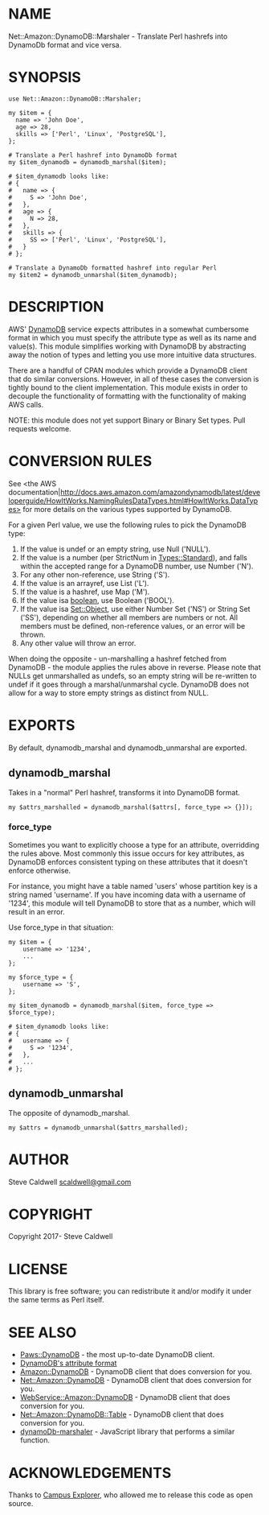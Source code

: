 # NAME

Net::Amazon::DynamoDB::Marshaler - Translate Perl hashrefs into DynamoDb format and vice versa.

# SYNOPSIS

    use Net::Amazon::DynamoDB::Marshaler;

    my $item = {
      name => 'John Doe',
      age => 28,
      skills => ['Perl', 'Linux', 'PostgreSQL'],
    };

    # Translate a Perl hashref into DynamoDb format
    my $item_dynamodb = dynamodb_marshal($item);

    # $item_dynamodb looks like:
    # {
    #   name => {
    #     S => 'John Doe',
    #   },
    #   age => {
    #     N => 28,
    #   },
    #   skills => {
    #     SS => ['Perl', 'Linux', 'PostgreSQL'],
    #   }
    # };

    # Translate a DynamoDb formatted hashref into regular Perl
    my $item2 = dynamodb_unmarshal($item_dynamodb);

# DESCRIPTION

AWS' [DynamoDB](http://aws.amazon.com/dynamodb/) service expects attributes in a somewhat cumbersome format in which you must specify the attribute type as well as its name and value(s). This module simplifies working with DynamoDB by abstracting away the notion of types and letting you use more intuitive data structures.

There are a handful of CPAN modules which provide a DynamoDB client that do similar conversions. However, in all of these cases the conversion is tightly bound to the client implementation. This module exists in order to decouple the functionality of formatting with the functionality of making AWS calls.

NOTE: this module does not yet support Binary or Binary Set types. Pull requests welcome.

# CONVERSION RULES

See &lt;the AWS documentation|http://docs.aws.amazon.com/amazondynamodb/latest/developerguide/HowItWorks.NamingRulesDataTypes.html#HowItWorks.DataTypes> for more details on the various types supported by DynamoDB.

For a given Perl value, we use the following rules to pick the DynamoDB type:

1. If the value is undef or an empty string, use Null ('NULL').
2. If the value is a number (per StrictNum in [Types::Standard](https://metacpan.org/pod/Types::Standard)), and falls within the accepted range for a DynamoDB number, use Number ('N').
3. For any other non-reference, use String ('S').
4. If the value is an arrayref, use List ('L').
5. If the value is a hashref, use Map ('M').
6. If the value isa [boolean](https://metacpan.org/pod/boolean), use Boolean ('BOOL').
7. If the value isa [Set::Object](https://metacpan.org/pod/Set::Object), use either Number Set ('NS') or String Set ('SS'), depending on whether all members are numbers or not. All members must be defined, non-reference values, or an error will be thrown.
8. Any other value will throw an error.

When doing the opposite - un-marshalling a hashref fetched from DynamoDB - the module applies the rules above in reverse. Please note that NULLs get unmarshalled as undefs, so an empty string will be re-written to undef if it goes through a marshal/unmarshal cycle. DynamoDB does not allow for a way to store empty strings as distinct from NULL.

# EXPORTS

By default, dynamodb\_marshal and dynamodb\_unmarshal are exported.

## dynamodb\_marshal

Takes in a "normal" Perl hashref, transforms it into DynamoDB format.

    my $attrs_marshalled = dynamodb_marshal($attrs[, force_type => {}]);

### force\_type

Sometimes you want to explicitly choose a type for an attribute, overridding the rules above. Most commonly this issue occurs for key attributes, as DynamoDB enforces consistent typing on these attributes that it doesn't enforce otherwise.

For instance, you might have a table named 'users' whose partition key is a string named 'username'. If you have incoming data with a username of '1234', this module will tell DynamoDB to store that as a number, which will result in an error.

Use force\_type in that situation:

    my $item = {
        username => '1234',
        ...
    };

    my $force_type = {
        username => 'S',
    };

    my $item_dynamodb = dynamodb_marshal($item, force_type => $force_type);

    # $item_dynamodb looks like:
    # {
    #   username => {
    #     S => '1234',
    #   },
    #   ...
    # };

## dynamodb\_unmarshal

The opposite of dynamodb\_marshal.

    my $attrs = dynamodb_unmarshal($attrs_marshalled);

# AUTHOR

Steve Caldwell <scaldwell@gmail.com>

# COPYRIGHT

Copyright 2017- Steve Caldwell

# LICENSE

This library is free software; you can redistribute it and/or modify
it under the same terms as Perl itself.

# SEE ALSO

- [Paws::DynamoDB](https://metacpan.org/pod/Paws::DynamoDB) - the most up-to-date DynamoDB client.
- [DynamoDB's attribute format](http://docs.aws.amazon.com/amazondynamodb/latest/APIReference/API_AttributeValue.html)
- [Amazon::DynamoDB](https://metacpan.org/pod/Amazon::DynamoDB) - DynamoDB client that does conversion for you.
- [Net::Amazon::DynamoDB](https://metacpan.org/pod/Net::Amazon::DynamoDB) - DynamoDB client that does conversion for you.
- [WebService::Amazon::DynamoDB](https://metacpan.org/pod/WebService::Amazon::DynamoDB) - DynamoDB client that does conversion for you.
- [Net::Amazon::DynamoDB::Table](https://metacpan.org/pod/Net::Amazon::DynamoDB::Table) - DynamoDB client that does conversion for you.
- [dynamoDb-marshaler](https://github.com/CascadeEnergy/dynamoDb-marshaler) - JavaScript library that performs a similar function.

# ACKNOWLEDGEMENTS

Thanks to [Campus Explorer](http://www.campusexplorer.com), who allowed me to release this code as open source.
